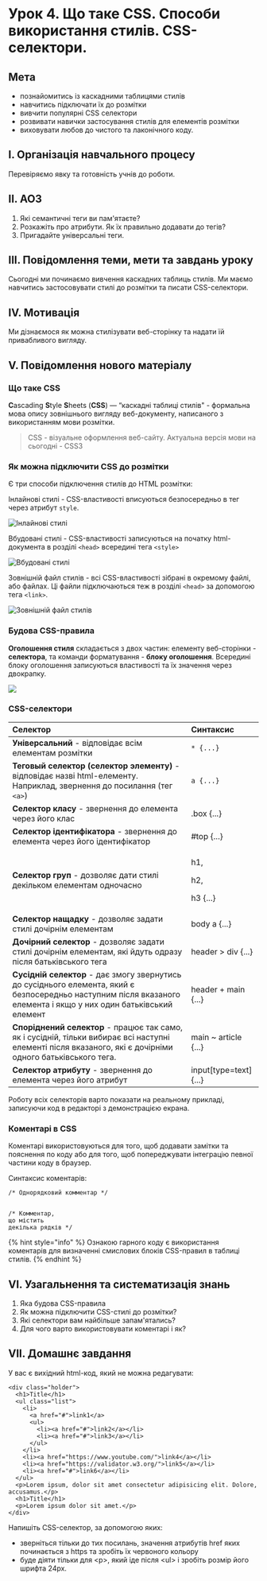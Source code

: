 # Урок 4. Що таке CSS. Способи використання стилів. CSS-селектори.

## Мета

* познайомитись із каскадними таблицями стилів
* навчитись підключати їх до розмітки
* вивчити популярні CSS селектори
* розвивати навички застосування стилів для елементів розмітки
* виховувати любов до чистого та лаконічного коду.

## І. Організація навчального процесу

Перевіряємо явку та готовність учнів до роботи.

## ІІ. АОЗ

1. Які семантичні теги ви пам'ятаєте?
2. Розкажіть про атрибути. Як їх правильно додавати до тегів?
3. Пригадайте універсальні теги.

## III. Повідомлення теми, мети та завдань уроку

Сьогодні ми починаємо вивчення каскадних таблиць стилів. Ми маємо навчитись застосовувати стилі до розмітки та писати CSS-селектори.

## IV. Мотивація

Ми дізнаємося як можна стилізувати веб-сторінку та надати їй привабливого вигляду.

## V. Повідомлення нового матеріалу

### **Що таке** CSS

**C**ascading **S**tyle **S**heets \(**CSS**\) — “каскадні таблиці стилів" - формальна мова опису зовнішнього вигляду веб-документу, написаного з використанням мови розмітки.

> CSS - візуальне оформлення веб-сайту. Актуальна версія мови на сьогодні - CSS3

### Як можна підключити CSS до розмітки

Є три способи підключення стилів до HTML розмітки:

Інлайнові стилі - CSS-властивості вписуються безпосередньо в тег через атрибут `style`.

![&#x406;&#x43D;&#x43B;&#x430;&#x439;&#x43D;&#x43E;&#x432;&#x456; &#x441;&#x442;&#x438;&#x43B;&#x456;](https://github.com/oleksandrakravtsova/academy/tree/48fc537304d5a2ece7851dae435167c84dc217d2/front-end/.gitbook/assets/image%20%284%29.png)

Вбудовані стилі - CSS-властивості записуються на початку html-документа в розділі `<head>` всередині тега `<style>`

![&#x412;&#x431;&#x443;&#x434;&#x43E;&#x432;&#x430;&#x43D;&#x456; &#x441;&#x442;&#x438;&#x43B;&#x456;](https://github.com/oleksandrakravtsova/academy/tree/48fc537304d5a2ece7851dae435167c84dc217d2/front-end/.gitbook/assets/image%20%285%29.png)

Зовнішній файл стилів - всі CSS-властивості зібрані в окремому файлі, або файлах. Ці файли підключаються теж в розділі `<head>` за допомогою тега `<link>`.

![&#x417;&#x43E;&#x432;&#x43D;&#x456;&#x448;&#x43D;&#x456;&#x439; &#x444;&#x430;&#x439;&#x43B; &#x441;&#x442;&#x438;&#x43B;&#x456;&#x432;](https://github.com/oleksandrakravtsova/academy/tree/48fc537304d5a2ece7851dae435167c84dc217d2/front-end/.gitbook/assets/image%20%282%29.png)

### Будова CSS-правила

**Оголошення стиля** складається з двох частин: елементу веб-сторінки - **селектора**, та команди форматування - **блоку оголошення**. Всередині блоку оголошення записуються властивості та їх значення через двокрапку.

![](https://github.com/oleksandrakravtsova/academy/tree/48fc537304d5a2ece7851dae435167c84dc217d2/front-end/.gitbook/assets/css-rule.jpg)

### CSS-селектори

<table>
  <thead>
    <tr>
      <th style="text-align:left">&#x421;&#x435;&#x43B;&#x435;&#x43A;&#x442;&#x43E;&#x440;</th>
      <th style="text-align:left">&#x421;&#x438;&#x43D;&#x442;&#x430;&#x43A;&#x441;&#x438;&#x441;</th>
    </tr>
  </thead>
  <tbody>
    <tr>
      <td style="text-align:left"><b>&#x423;&#x43D;&#x456;&#x432;&#x435;&#x440;&#x441;&#x430;&#x43B;&#x44C;&#x43D;&#x438;&#x439;</b> -
        &#x432;&#x456;&#x434;&#x43F;&#x43E;&#x432;&#x456;&#x434;&#x430;&#x454;
        &#x432;&#x441;&#x456;&#x43C; &#x435;&#x43B;&#x435;&#x43C;&#x435;&#x43D;&#x442;&#x430;&#x43C;
        &#x440;&#x43E;&#x437;&#x43C;&#x456;&#x442;&#x43A;&#x438;</td>
      <td style="text-align:left"> <code>* {...}</code>
      </td>
    </tr>
    <tr>
      <td style="text-align:left"><b>&#x422;&#x435;&#x433;&#x43E;&#x432;&#x44B;&#x439; &#x441;&#x435;&#x43B;&#x435;&#x43A;&#x442;&#x43E;&#x440; (&#x441;&#x435;&#x43B;&#x435;&#x43A;&#x442;&#x43E;&#x440; &#x44D;&#x43B;&#x435;&#x43C;&#x435;&#x43D;&#x442;&#x443;)</b> -
        &#x432;&#x456;&#x434;&#x43F;&#x43E;&#x432;&#x456;&#x434;&#x430;&#x454;
        &#x43D;&#x430;&#x437;&#x432;&#x456; html-&#x435;&#x43B;&#x435;&#x43C;&#x435;&#x43D;&#x442;&#x443;.
        &#x41D;&#x430;&#x43F;&#x440;&#x438;&#x43A;&#x43B;&#x430;&#x434;, &#x437;&#x432;&#x435;&#x440;&#x43D;&#x435;&#x43D;&#x43D;&#x44F;
        &#x434;&#x43E; &#x43F;&#x43E;&#x441;&#x438;&#x43B;&#x430;&#x43D;&#x43D;&#x44F;
        (&#x442;&#x435;&#x433; <code>&lt;a&gt;</code>)</td>
      <td style="text-align:left"><code>a {...}</code>
      </td>
    </tr>
    <tr>
      <td style="text-align:left"><b>&#x421;&#x435;&#x43B;&#x435;&#x43A;&#x442;&#x43E;&#x440; &#x43A;&#x43B;&#x430;&#x441;&#x443;</b> -
        &#x437;&#x432;&#x435;&#x440;&#x43D;&#x435;&#x43D;&#x43D;&#x44F; &#x434;&#x43E;
        &#x435;&#x43B;&#x435;&#x43C;&#x435;&#x43D;&#x442;&#x430; &#x447;&#x435;&#x440;&#x435;&#x437;
        &#x439;&#x43E;&#x433;&#x43E; &#x43A;&#x43B;&#x430;&#x441;</td>
      <td style="text-align:left">.box {...}</td>
    </tr>
    <tr>
      <td style="text-align:left"><b>&#x421;&#x435;&#x43B;&#x435;&#x43A;&#x442;&#x43E;&#x440; &#x456;&#x434;&#x435;&#x43D;&#x442;&#x438;&#x444;&#x456;&#x43A;&#x430;&#x442;&#x43E;&#x440;&#x430;</b> -
        &#x437;&#x432;&#x435;&#x440;&#x43D;&#x435;&#x43D;&#x43D;&#x44F; &#x434;&#x43E;
        &#x435;&#x43B;&#x435;&#x43C;&#x435;&#x43D;&#x442;&#x430; &#x447;&#x435;&#x440;&#x435;&#x437;
        &#x439;&#x43E;&#x433;&#x43E; &#x456;&#x434;&#x435;&#x43D;&#x442;&#x438;&#x444;&#x456;&#x43A;&#x430;&#x442;&#x43E;&#x440;</td>
      <td
      style="text-align:left">#top {...}</td>
    </tr>
    <tr>
      <td style="text-align:left"><b>&#x421;&#x435;&#x43B;&#x435;&#x43A;&#x442;&#x43E;&#x440; &#x433;&#x440;&#x443;&#x43F;</b> -
        &#x434;&#x43E;&#x437;&#x432;&#x43E;&#x43B;&#x44F;&#x454; &#x434;&#x430;&#x442;&#x438;
        &#x441;&#x442;&#x438;&#x43B;&#x456; &#x434;&#x435;&#x43A;&#x456;&#x43B;&#x44C;&#x43A;&#x43E;&#x43C;
        &#x435;&#x43B;&#x435;&#x43C;&#x435;&#x43D;&#x442;&#x430;&#x43C; &#x43E;&#x434;&#x43D;&#x43E;&#x447;&#x430;&#x441;&#x43D;&#x43E;</td>
      <td
      style="text-align:left">
        <p>h1,</p>
        <p>h2,</p>
        <p>h3 {...}</p>
        </td>
    </tr>
    <tr>
      <td style="text-align:left"><b>&#x421;&#x435;&#x43B;&#x435;&#x43A;&#x442;&#x43E;&#x440; &#x43D;&#x430;&#x449;&#x430;&#x434;&#x43A;&#x443;</b> -
        &#x434;&#x43E;&#x437;&#x432;&#x43E;&#x43B;&#x44F;&#x454; &#x437;&#x430;&#x434;&#x430;&#x442;&#x438;
        &#x441;&#x442;&#x438;&#x43B;&#x456; &#x434;&#x43E;&#x447;&#x456;&#x440;&#x43D;&#x456;&#x43C;
        &#x435;&#x43B;&#x435;&#x43C;&#x435;&#x43D;&#x442;&#x430;&#x43C;</td>
      <td
      style="text-align:left">body a {...}</td>
    </tr>
    <tr>
      <td style="text-align:left"><b>&#x414;&#x43E;&#x447;&#x456;&#x440;&#x43D;&#x438;&#x439; &#x441;&#x435;&#x43B;&#x435;&#x43A;&#x442;&#x43E;&#x440;</b> -
        &#x434;&#x43E;&#x437;&#x432;&#x43E;&#x43B;&#x44F;&#x454; &#x437;&#x430;&#x434;&#x430;&#x442;&#x438;
        &#x441;&#x442;&#x438;&#x43B;&#x456; &#x434;&#x43E;&#x447;&#x456;&#x440;&#x43D;&#x456;&#x43C;
        &#x435;&#x43B;&#x435;&#x43C;&#x435;&#x43D;&#x442;&#x430;&#x43C;, &#x44F;&#x43A;&#x456;
        &#x439;&#x434;&#x443;&#x442;&#x44C; &#x43E;&#x434;&#x440;&#x430;&#x437;&#x443;
        &#x43F;&#x456;&#x441;&#x43B;&#x44F; &#x431;&#x430;&#x442;&#x44C;&#x43A;&#x456;&#x432;&#x441;&#x44C;&#x43A;&#x43E;&#x433;&#x43E;
        &#x442;&#x435;&#x433;&#x430;</td>
      <td style="text-align:left">header &gt; div {...}</td>
    </tr>
    <tr>
      <td style="text-align:left"><b>&#x421;&#x443;&#x441;&#x456;&#x434;&#x43D;&#x456;&#x439; &#x441;&#x435;&#x43B;&#x435;&#x43A;&#x442;&#x43E;&#x440;</b> -
        &#x434;&#x430;&#x454; &#x437;&#x43C;&#x43E;&#x433;&#x443; &#x437;&#x432;&#x435;&#x440;&#x43D;&#x443;&#x442;&#x438;&#x441;&#x44C;
        &#x434;&#x43E; &#x441;&#x443;&#x441;&#x456;&#x434;&#x43D;&#x44C;&#x43E;&#x433;&#x43E;
        &#x435;&#x43B;&#x435;&#x43C;&#x435;&#x43D;&#x442;&#x430;, &#x44F;&#x43A;&#x438;&#x439;
        &#x454; &#x431;&#x435;&#x437;&#x43F;&#x43E;&#x441;&#x435;&#x440;&#x435;&#x434;&#x43D;&#x44C;&#x43E;
        &#x43D;&#x430;&#x441;&#x442;&#x443;&#x43F;&#x43D;&#x438;&#x43C; &#x43F;&#x456;&#x441;&#x43B;&#x44F;
        &#x432;&#x43A;&#x430;&#x437;&#x430;&#x43D;&#x43E;&#x433;&#x43E; &#x435;&#x43B;&#x435;&#x43C;&#x435;&#x43D;&#x442;&#x430;
        &#x456; &#x44F;&#x43A;&#x449;&#x43E; &#x443; &#x43D;&#x438;&#x445; &#x43E;&#x434;&#x438;&#x43D;
        &#x431;&#x430;&#x442;&#x44C;&#x43A;&#x456;&#x432;&#x441;&#x44C;&#x43A;&#x438;&#x439;
        &#x435;&#x43B;&#x435;&#x43C;&#x435;&#x43D;&#x442;</td>
      <td style="text-align:left">header + main {...}</td>
    </tr>
    <tr>
      <td style="text-align:left"><b>&#x421;&#x43F;&#x43E;&#x440;&#x456;&#x434;&#x43D;&#x435;&#x43D;&#x438;&#x439; &#x441;&#x435;&#x43B;&#x435;&#x43A;&#x442;&#x43E;&#x440;</b> -
        &#x43F;&#x440;&#x430;&#x446;&#x44E;&#x454; &#x442;&#x430;&#x43A; &#x441;&#x430;&#x43C;&#x43E;,
        &#x44F;&#x43A; &#x456; &#x441;&#x443;&#x441;&#x456;&#x434;&#x43D;&#x456;&#x439;,
        &#x442;&#x456;&#x43B;&#x44C;&#x43A;&#x438; &#x432;&#x438;&#x431;&#x438;&#x440;&#x430;&#x454;
        &#x432;&#x441;&#x456; &#x43D;&#x430;&#x441;&#x442;&#x443;&#x43F;&#x43D;&#x456;
        &#x435;&#x43B;&#x435;&#x43C;&#x435;&#x43D;&#x442;&#x456; &#x43F;&#x456;&#x441;&#x43B;&#x44F;
        &#x432;&#x43A;&#x430;&#x437;&#x430;&#x43D;&#x43E;&#x433;&#x43E;, &#x44F;&#x43A;&#x456;
        &#x454; &#x434;&#x43E;&#x447;&#x456;&#x440;&#x43D;&#x456;&#x43C;&#x438;
        &#x43E;&#x434;&#x43D;&#x43E;&#x433;&#x43E; &#x431;&#x430;&#x442;&#x44C;&#x43A;&#x456;&#x432;&#x441;&#x44C;&#x43A;&#x43E;&#x433;&#x43E;
        &#x442;&#x435;&#x433;&#x430;.</td>
      <td style="text-align:left">main ~ article {...}</td>
    </tr>
    <tr>
      <td style="text-align:left"><b>&#x421;&#x435;&#x43B;&#x435;&#x43A;&#x442;&#x43E;&#x440; &#x430;&#x442;&#x440;&#x438;&#x431;&#x443;&#x442;&#x443;</b> -
        &#x437;&#x432;&#x435;&#x440;&#x43D;&#x435;&#x43D;&#x43D;&#x44F; &#x434;&#x43E;
        &#x435;&#x43B;&#x435;&#x43C;&#x435;&#x43D;&#x442;&#x430; &#x447;&#x435;&#x440;&#x435;&#x437;
        &#x439;&#x43E;&#x433;&#x43E; &#x430;&#x442;&#x440;&#x438;&#x431;&#x443;&#x442;</td>
      <td
      style="text-align:left">input[type=text] {...}</td>
    </tr>
  </tbody>
</table>

Роботу всіх селекторів варто показати на реальному прикладі, записуючи код в редакторі з демонстрацією екрана.

### Коментарі в CSS

Коментарі використовуються для того, щоб додавати замітки та пояснення по коду або для того, щоб попереджувати інтеграцію певної частини коду в браузер.

Синтаксис коментарів:

```text
/* Однорядковий комментар */ 


/* Комментар, 
що містить 
декілька рядків */
```

{% hint style="info" %}
Ознакою гарного коду є використання коментарів для визначенні смислових блоків CSS-правил в таблиці стилів.
{% endhint %}

## VI. Узагальнення та систематизація знань

1. Яка будова CSS-правила
2. Як можна підключити CSS-стилі до розмітки?
3. Які селектори вам найбільше запам'ятались?
4. Для чого варто використовувати коментарі і як?

## VII. Домашнє завдання

У вас є вихідний html-код, який не можна редагувати:

```text
<div class="holder">
  <h1>Title</h1>
  <ul class="list">
    <li>
      <a href="#">link1</a>
      <ul>
        <li><a href="#">link2</a></li>
        <li><a href="#">link3</a></li>
      </ul>
    </li>
    <li><a href="https://www.youtube.com/">link4</a></li>
    <li><a href="https://validator.w3.org/">link5</a></li>
    <li><a href="#">link6</a></li>
  </ul>
  <p>Lorem ipsum, dolor sit amet consectetur adipisicing elit. Dolore, accusamus.</p>
  <h1>Title</h1>
  <p>Lorem ipsum dolor sit amet.</p>
</div>
```

Напишіть CSS-селектор, за допомогою яких:

* зверніться тільки до тих посилань, значення атрибутів href яких починається з https та зробіть їх червоного кольору
* буде діяти тільки для &lt;p&gt;, який іде після &lt;ul&gt; і зробіть розмір його шрифта 24рх.

